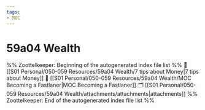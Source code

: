```yaml
---
tags: 
- MOC
---
```

# 59a04 Wealth



%% Zoottelkeeper: Beginning of the autogenerated index file list  %%
📄 [[S01 Personal/050-059 Resources/59a04 Wealth/7 tips about Money|7 tips about Money]]
📄 [[S01 Personal/050-059 Resources/59a04 Wealth/MOC Becoming a Fastlaner|MOC Becoming a Fastlaner]]
🗂️ [[S01 Personal/050-059 Resources/59a04 Wealth/attachments/attachments|attachments]]
%% Zoottelkeeper: End of the autogenerated index file list  %%

